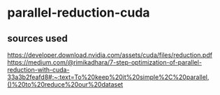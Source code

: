 # parallel-reduction-cuda

## sources used 
https://developer.download.nvidia.com/assets/cuda/files/reduction.pdf
https://medium.com/@rimikadhara/7-step-optimization-of-parallel-reduction-with-cuda-33a3b2feafd8#:~:text=To%20keep%20it%20simple%2C%20parallel,()%20to%20reduce%20our%20dataset
